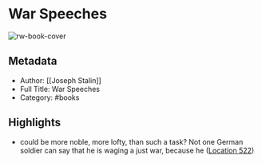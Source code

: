 # War Speeches

![rw-book-cover](https://m.media-amazon.com/images/I/9150MDYR71L._SY160.jpg)

## Metadata
- Author: [[Joseph Stalin]]
- Full Title: War Speeches
- Category: #books

## Highlights
- could be more noble, more lofty, than such a task? Not one German soldier can say that he is waging a just war, because he ([Location 522](https://readwise.io/to_kindle?action=open&asin=B00DAJRH9A&location=522))
